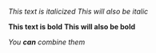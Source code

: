 *This text is italicized*
_This will also be italic_

**This text is bold**
__This will also be bold__

_You **can** combine them_
